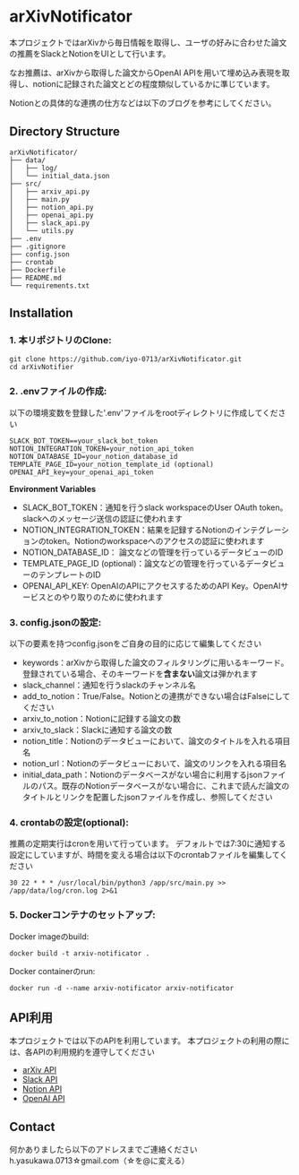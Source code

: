# arXivNotificator

本プロジェクトではarXivから毎日情報を取得し、ユーザの好みに合わせた論文の推薦をSlackとNotionをUIとして行います。

なお推薦は、arXivから取得した論文からOpenAI APIを用いて埋め込み表現を取得し、notionに記録された論文とどの程度類似しているかに準じています。

Notionとの具体的な連携の仕方などは以下のブログを参考にしてください。

## Directory Structure
```
arXivNotificator/
├── data/
│   ├── log/
│   └── initial_data.json
├── src/
│   ├── arxiv_api.py
│   ├── main.py
│   ├── notion_api.py
│   ├── openai_api.py
│   ├── slack_api.py
│   └── utils.py
├── .env
├── .gitignore
├── config.json
├── crontab
├── Dockerfile
├── README.md
└── requirements.txt
```

## Installation
### 1. **本リポジトリのClone:**

    git clone https://github.com/iyo-0713/arXivNotificator.git
    cd arXivNotifier

### 2. **.envファイルの作成:**
以下の環境変数を登録した'.env'ファイルをrootディレクトリに作成してください

    SLACK_BOT_TOKEN==your_slack_bot_token
    NOTION_INTEGRATION_TOKEN=your_notion_api_token
    NOTION_DATABASE_ID=your_notion_database_id
    TEMPLATE_PAGE_ID=your_notion_template_id (optional)
    OPENAI_API_key=your_openai_api_token

**Environment Variables**

- SLACK_BOT_TOKEN：通知を行うslack workspaceのUser OAuth token。slackへのメッセージ送信の認証に使われます
- NOTION_INTEGRATION_TOKEN：結果を記録するNotionのインテグレーションのtoken。Notionのworkspaceへのアクセスの認証に使われます
- NOTION_DATABASE_ID： 論文などの管理を行っているデータビューのID
- TEMPLATE_PAGE_ID (optional)：論文などの管理を行っているデータビューのテンプレートのID
- OPENAI_API_KEY: OpenAIのAPIにアクセスするためのAPI Key。OpenAIサービスとのやり取りのために使われます


### 3. **config.jsonの設定:**

以下の要素を持つconfig.jsonをご自身の目的に応じて編集してください
- keywords：arXivから取得した論文のフィルタリングに用いるキーワード。登録されている場合、そのキーワードを**含まない**論文は弾かれます
- slack_channel：通知を行うslackのチャンネル名
- add_to_notion：True/False。Notionとの連携ができない場合はFalseにしてください
- arxiv_to_notion：Notionに記録する論文の数
- arxiv_to_slack：Slackに通知する論文の数
- notion_title：Notionのデータビューにおいて、論文のタイトルを入れる項目名
- notion_url：Notionのデータビューにおいて、論文のリンクを入れる項目名
- initial_data_path：Notionのデータベースがない場合に利用するjsonファイルのパス。既存のNotionデータベースがない場合に、これまで読んだ論文のタイトルとリンクを配置したjsonファイルを作成し、参照してください

### 4. **crontabの設定(optional):**

推薦の定期実行はcronを用いて行っています。
デフォルトでは7:30に通知する設定にしていますが、時間を変える場合は以下のcrontabファイルを編集してください

    30 22 * * * /usr/local/bin/python3 /app/src/main.py >> /app/data/log/cron.log 2>&1


### 5. **Dockerコンテナのセットアップ:**

Docker imageのbuild:

    docker build -t arxiv-notificator .

Docker containerのrun:

    docker run -d --name arxiv-notificator arxiv-notificator

## API利用

本プロジェクトでは以下のAPIを利用しています。
本プロジェクトの利用の際には、各APIの利用規約を遵守してください

- [arXiv API](https://info.arxiv.org/help/api/index.html)
- [Slack API](https://api.slack.com/lang/ja-jp)
- [Notion API](https://developers.notion.com/)
- [OpenAI API](https://openai.com/index/openai-api/)

## Contact

何かありましたら以下のアドレスまでご連絡ください
    h.yasukawa.0713☆gmail.com（☆を@に変える）
